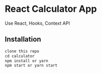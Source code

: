 # React Calculator App
Use React, Hooks, Context API


## Installation

```md
clone this repo
cd calculator
npm install or yarn
npm start or yarn start
```

